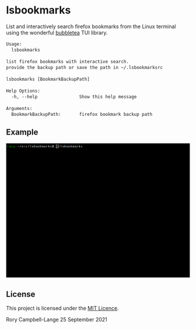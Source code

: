 # lsbookmarks

List and interactively search firefox bookmarks from the Linux terminal
using the wonderful
[bubbletea](https://github.com/charmbracelet/bubbletea) TUI library.

	Usage:
	  lsbookmarks 

	list firefox bookmarks with interactive search.
	provide the backup path or save the path in ~/.lsbookmarksrc

	lsbookmarks [BookmarkBackupPath]

	Help Options:
	  -h, --help                Show this help message

	Arguments:
	  BookmarkBackupPath:       firefox bookmark backup path

## Example

![lsbookmarks](lsbookmarks.gif)

## License

This project is licensed under the [MIT Licence](LICENCE).

Rory Campbell-Lange 25 September 2021
